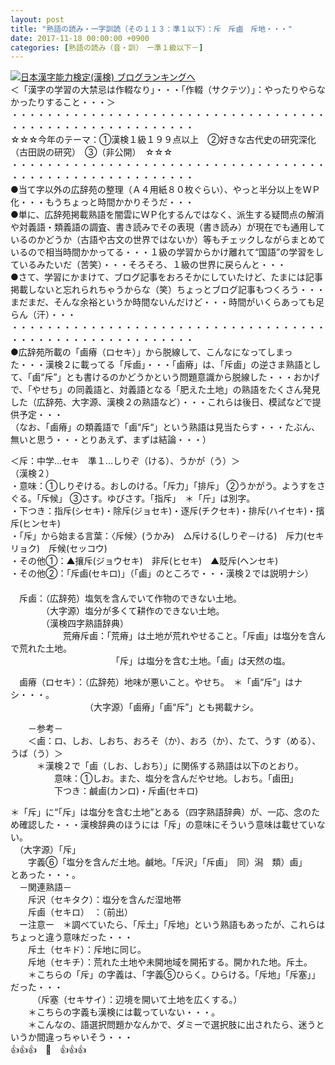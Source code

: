 ```yaml
---
layout: post
title: "熟語の読み・一字訓読（その１１３：準１以下）：斥　斥鹵　斥地・・・"
date: 2017-11-18 00:00:00 +0900
categories: [熟語の読み（音・訓）　ー準１級以下－]
---
```


[![](/syuusyuu9701/assets/images/熟語の読み・一字訓読（その１１３：準１以下）：斥-斥鹵-斥地・・・-br_c_3028_1.gif)](http://blog.with2.net/link.php?1659096:3028 "日本漢字能力検定(漢検) ブログランキングへ")[日本漢字能力検定(漢検) ブログランキングへ](http://blog.with2.net/link.php?1659096:3028)  
＜「漢字の学習の大禁忌は作輟なり」・・・「作輟（サクテツ）」：やったりやらなかったりすること・・・＞  
・・・・・・・・・・・・・・・・・・・・・・・・・・・・・・・・・・・・・・・・・・・・・・・・・・・・・・・・・  
☆☆☆今年のテーマ：①漢検１級１９９点以上　②好きな古代史の研究深化（古田説の研究）　③（非公開）　☆☆☆　　  
・・・・・・・・・・・・・・・・・・・・・・・・・・・・・・・・・・・・・・・・・・・・・・・・・・・・・・・・・  
●当て字以外の広辞苑の整理（Ａ４用紙８０枚ぐらい）、やっと半分以上をＷＰ化・・・もうちょっと時間かかりそうだ・・・  
●単に、広辞苑掲載熟語を闇雲にＷＰ化するんではなく、派生する疑問点の解消や対義語・類義語の調査、書き読みでその表現（書き読み）が現在でも通用しているのかどうか（古語や古文の世界ではないか）等もチェックしながらまとめているので相当時間かかってる・・・１級の学習からかけ離れて“国語”の学習をしているみたいだ（苦笑）・・・そろそろ、１級の世界に戻らんと・・・  
●さて、学習にかまけて、ブログ記事をおろそかにしていたけど、たまには記事掲載しないと忘れられちゃうからな（笑）ちょっとブログ記事もつくろう・・・まだまだ、そんな余裕というか時間ないんだけど・・・時間がいくらあっても足らん（汗）・・・  
・・・・・・・・・・・・・・・・・・・・・・・・・・・・・・・・・・・・・・・・・・・・・・・・・・・・・・・・・  
●広辞苑所載の「鹵瘠（ロセキ）」から脱線して、こんなになってしまった・・・漢検２に載ってる「斥鹵」・・・「鹵瘠」は、「斥鹵」の逆さま熟語として、「鹵“斥”」とも書けるのかどうかという問題意識から脱線した・・・おかげで、「やせち」の同義語と、対義語となる「肥えた土地」の熟語をたくさん発見した（広辞苑、大字源、漢検２の熟語など）・・・これらは後日、模試などで提供予定・・・  
（なお、「鹵瘠」の類義語で「鹵“斥“」という熟語は見当たらす・・・たぶん、無いと思う・・・とりあえず、まずは結論・・・）  
  
＜斥：中学…セキ　準１…しりぞ（ける）、うかが（う）＞  
（漢検２）   
・意味：①しりぞける。おしのける。「斥力」「排斥」 ②うかがう。ようすをさぐる。「斥候」 ③さす。ゆびさす。「指斥」　＊「斤」は別字。  
・下つき：指斥(シセキ)・除斥(ジョセキ)・逐斥(チクセキ)・排斥(ハイセキ)・擯斥(ヒンセキ)  
・「斥」から始まる言葉：〈斥候〉(うかみ)　△斥ける(しりぞ－ける)　斥力(セキリョク)　斥候(セッコウ)  
・その他①：▲攘斥(ジョウセキ)　非斥(ヒセキ)　▲貶斥(ヘンセキ)  
・その他②：「斥鹵(セキロ)」（「鹵」のところで・・・漢検２では説明ナシ）  
　  
　斥鹵：（広辞苑）塩気を含んでいて作物のできない土地。  
　　　　（大字源）塩分が多くて耕作のできない土地。  
　　　　（漢検四字熟語辞典）  
　　　　　　荒瘠斥鹵：「荒瘠」は土地が荒れやせること。「斥鹵」は塩分を含んで荒れた土地。  
　　　　　　　　　　　　「斥」は塩分を含む土地。「鹵」は天然の塩。  
  
　鹵瘠（ロセキ）：（広辞苑）地味が悪いこと。やせち。　＊「鹵“斥”」はナシ・・・。  
　　　　　　　　　（大字源）「鹵瘠」「鹵“斥”」とも掲載ナシ。  
  
　　－参考－  
　　＜鹵：ロ、しお、しおち、おろそ（か）、おろ（か）、たて、うす（める）、うば（う）＞  
　　　＊漢検２で「鹵（しお、しおち）」に関係する熟語は以下のとおり。  
　　　　　意味：①しお。また、塩分を含んだやせ地。しおち。「鹵田」  
　　　　　下つき：鹹鹵(カンロ)・斥鹵(セキロ)  
  
＊「斥」に“「斥」は塩分を含む土地”とある（四字熟語辞典）が、一応、念のため確認した・・・漢検辞典のほうには「斥」の意味にそういう意味は載せていない。  
　（大字源）「斥」  
　　字義⑥「塩分を含んだ土地。鹹地。「斥沢」「斥鹵」　同）潟　類）鹵」　　　とあった・・・。  
　－関連熟語－  
　　斥沢（セキタク）：塩分を含んだ湿地帯  
　　斥鹵（セキロ）　：（前出）  
　ー注意ー　＊調べていたら、「斥土」「斥地」という熟語もあったが、これらはちょっと違う意味だった・・・  
　　斥土（セキド）：斥地に同じ。  
　　斥地（セキチ）：荒れた土地や未開地域を開拓する。開かれた地。斥土。  
　　＊こちらの「斥」の字義は、「字義⑤ひらく。ひらける。「斥地」「斥塞」」だった・・・  
　　　（斥塞（セキサイ）：辺境を開いて土地を広くする。）  
　　＊こちらの字義も漢検には載っていない・・・。  
　　＊こんなの、語選択問題かなんかで、ダミーで選択肢に出されたら、迷うというか間違っちゃいそう・・・  
👍👍👍　🐔　👍👍👍